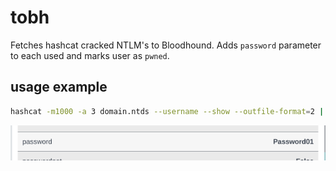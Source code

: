 # tobh
Fetches hashcat cracked NTLM's to Bloodhound. Adds `password` parameter to each used and marks user as `pwned`.

## usage example
```bash
hashcat -m1000 -a 3 domain.ntds --username --show --outfile-format=2 | tobh
```

![bh_example](img/bh_example.png)
